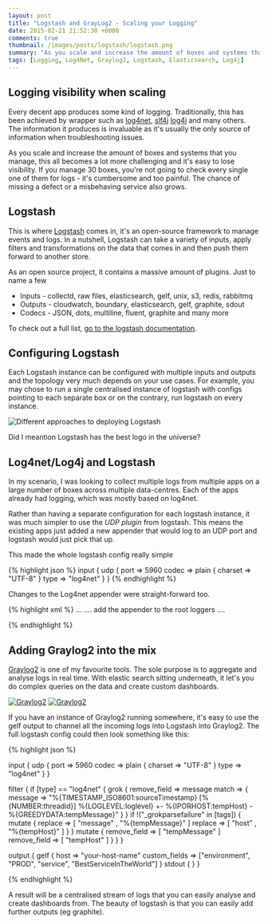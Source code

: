 ```yaml
---
layout: post
title: "Logstash and GrayLog2 - Scaling your Logging"
date: 2015-02-21 21:52:30 +0000
comments: true
thumbnail: /images/posts/logstash/logstash.png
summary: "As you scale and increase the amount of boxes and systems that you manage visibility and centralised logging becomes crucial. Logstash and Graylog2 are the perfect combo to tackle this problem. If you're interested in logging at scale, read on ;-)"
tags: [Logging, Log4Net, Graylog2, Logstash, Elasticsearch, Log4j]
---
```


Logging visibility when scaling
-------------------

Every decent app produces some kind of logging. Traditionally, this has been achieved by wrapper such as [log4net](http://logging.apache.org/log4net/), [slf4j](http://www.slf4j.org/) [log4j](http://logging.apache.org/log4j/2.x/) and many others.
The information it produces is invaluable as it's usually the only source of information when troubleshooting issues.
<!--more-->

As you scale and increase the amount of boxes and systems that you manage, this all becomes a lot more challenging and it's easy to lose visibility. 
If you manage 30 boxes, you're not going to check every single one of them for logs - it's cumbersome and too painful.
The chance of missing a defect or a misbehaving service also grows.

Logstash
-------------------

This is where [Logstash](http://logstash.net/) comes in, it's an open-source framework to manage events and logs.
In a nutshell, Logstash can take a variety of inputs, apply filters and transformations on the data that comes in and then push them forward to another store.

As an open source project, it contains a massive amount of plugins. Just to name a few

 - Inputs - collectd, raw files, elasticsearch, gelf, unix, s3, redis, rabbitmq
 - Outputs - cloudwatch, boundary, elasticsearch, gelf, graphite, sdout
 - Codecs - JSON, dots, multiline, fluent, graphite and many more

To check out a full list, [go to the logstash documentation](http://logstash.net/docs/1.4.2/).


Configuring Logstash
-------------------

Each Logstash instance can be configured with multiple inputs and outputs and the topology very much depends on your use cases. 
For example, you may chose to run a single centralised instance of logstash with configs pointing to each separate box or on the contrary, run logstash on every instance.

![Different approaches to deploying Logstash](/images/posts/logstash/logstash-diagram.png)

Did I meantion Logstash has the best logo in the universe?


Log4net/Log4j and Logstash
-------------------

In my scenario, I was looking to collect multiple logs from multiple apps on a large number of boxes across multiple data-centres.
Each of the apps already had logging, which was mostly based on log4net. 

Rather than having a separate configuration for each logstash instance, it was much simpler to use the *UDP plugin* from logstash.
This means the existing apps just added a new appender that would log to an UDP port and logstash would just pick that up.

This made the whole logstash config really simple

{% highlight json %}
    input { 
        udp { 
          port => 5960 
          codec => plain { 
            charset => "UTF-8" 
          } 
          type => "log4net" 
        }
    }
{% endhighlight %}

Changes to the Log4net appender were straight-forward too.

{% highlight xml %}
... 
        <appender name="UdpAppender" type="log4net.Appender.UdpAppender">
            <RemoteAddress value="127.0.0.1" /> <!-- set to 127.0.0.1 and host name mapped to this on my machine (port 80) -->
            <RemotePort value="5960" />
            <layout type="log4net.Layout.PatternLayout">
                <conversionPattern value="%date [%thread] %-5level - %property{log4net:HostName} - MyApplication - %message%newline" />
            </layout>
        </appender>
....
add the appender to the root loggers
....
		<root>
			<level value="ERROR" />
			<appender-ref ref="OutputDebugStringAppender" />
			<appender-ref ref="TraceAppender" />
			<appender-ref ref="ErrorFileAppender" />
			<appender-ref ref="UdpAppender" />
		</root>

{% endhighlight %}


Adding Graylog2 into the mix
-------------------

[Graylog2](https://www.graylog2.org/) is one of my favourite tools. The sole purpose is to aggregate and analyse logs in real time. With elastic search sitting underneath,
it let's you do complex queries on the data and create custom dashboards. 

<a href='/images/posts/logstash/screen2_full.png'><img src='/images/posts/logstash/screen2.png' alt='Graylog2' /></a>
<a href='/images/posts/logstash/screen3_full.png'><img src='/images/posts/logstash/screen3.png' alt='Graylog2' /></a>

If you have an instance of Graylog2 running somewhere, it's easy to use the gelf output to channel all the incoming logs into Logstash into Graylog2.
The full logstash config could then look something like this:

{% highlight json %}

input { 
	udp { 
	  port => 5960 
	  codec => plain { 
		charset => "UTF-8" 
	  } 
	  type => "log4net" 
	}
}


filter {
  if [type] == "log4net" {
    grok {
      remove_field => message
      match => { message => "%{TIMESTAMP_ISO8601:sourceTimestamp} \[%{NUMBER:threadid}\] %{LOGLEVEL:loglevel} +- %{IPORHOST:tempHost} - %{GREEDYDATA:tempMessage}" }
    }
    if !("_grokparsefailure" in [tags]) {
      mutate {
        replace => [ "message" , "%{tempMessage}" ]
        replace => [ "host" , "%{tempHost}" ]
      }
    }
    mutate {
      remove_field => [ "tempMessage" ]
      remove_field => [ "tempHost" ]
    }
  }
}

output {
  gelf {
	 host => "your-host-name"
	 custom_fields => ["environment", "PROD", "service", "BestServiceInTheWorld"]
	 }
  stdout { }
}

{% endhighlight %}

A result will be a centralised stream of logs that you can easily analyse and create dashboards from. 
The beauty of logstash is that you can easily add further outputs (eg graphite). 
